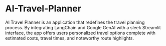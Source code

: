 # AI-Travel-Planner
  
AI Travel Planner is an application that redefines the travel planning process. By integrating LangChain and Google GenAI with a sleek Streamlit interface, the app offers users personalized travel options complete with estimated costs, travel times, and noteworthy route highlights.
